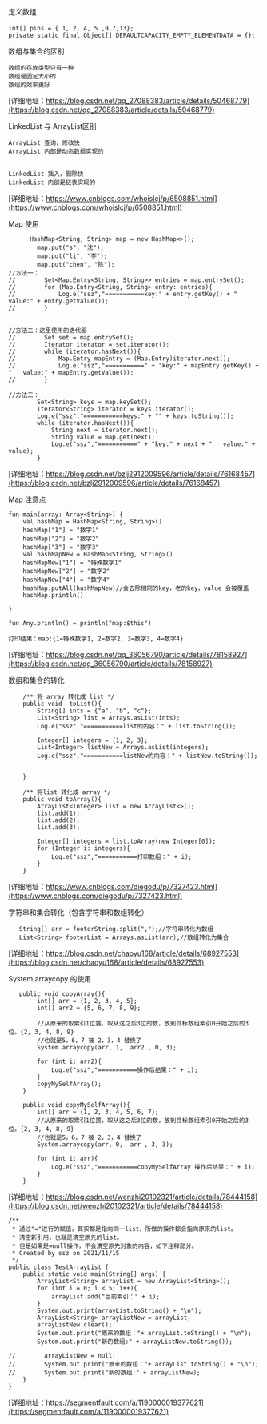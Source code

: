 
定义数组
```
int[] pins = { 1, 2, 4, 5 ,9,7,13};　
private static final Object[] DEFAULTCAPACITY_EMPTY_ELEMENTDATA = {};
```

数组与集合的区别
```
数组的存放类型只有一种
数组是固定大小的
数组的效率更好

```
[详细地址：https://blog.csdn.net/qq_27088383/article/details/50468779](https://blog.csdn.net/qq_27088383/article/details/50468779)

LinkedList 与 ArrayList区别

```
ArrayList 查询，修改快
ArrayList 内部是动态数组实现的


LinkedList 插入，删除快
LinkedList 内部是链表实现的

```
[详细地址：https://www.cnblogs.com/whoislcj/p/6508851.html](https://www.cnblogs.com/whoislcj/p/6508851.html)

Map 使用
```
      HashMap<String, String> map = new HashMap<>();
        map.put("s", "沈");
        map.put("li", "李");
        map.put("chen", "陈");
//方法一：
//        Set<Map.Entry<String, String>> entries = map.entrySet();
//        for (Map.Entry<String, String> entry: entries){
//            Log.e("ssz","===========key:" + entry.getKey() + " value:" + entry.getValue());
//        }


//方法二：这里使用的迭代器
//        Set set = map.entrySet();
//        Iterator iterator = set.iterator();
//        while (iterator.hasNext()){
//            Map.Entry mapEntry = (Map.Entry)iterator.next();
//            Log.e("ssz","===========" + "key:" + mapEntry.getKey() + "   value:" + mapEntry.getValue());
//        }

//方法三：
        Set<String> keys = map.keySet();
        Iterator<String> iterator = keys.iterator();
        Log.e("ssz","===========keys:" + "" + keys.toString());
        while (iterator.hasNext()){
            String next = iterator.next();
            String value = map.get(next);
            Log.e("ssz","===========" + "key:" + next + "   value:" + value);
        }

```
[详细地址：https://blog.csdn.net/bzlj2912009596/article/details/76168457](https://blog.csdn.net/bzlj2912009596/article/details/76168457)

Map 注意点
```
fun main(array: Array<String>) {
    val hashMap = HashMap<String, String>()
    hashMap["1"] = "数字1"
    hashMap["2"] = "数字2"
    hashMap["3"] = "数字3"
    val hashMapNew = HashMap<String, String>()
    hashMapNew["1"] = "特殊数字1"
    hashMapNew["2"] = "数字2"
    hashMapNew["4"] = "数字4"
    hashMap.putAll(hashMapNew)//会去除相同的key，老的key，value 会被覆盖
    hashMap.println()

}

fun Any.println() = println("map:$this")

打印结果：map:{1=特殊数字1, 2=数字2, 3=数字3, 4=数字4}

```
[详细地址：https://blog.csdn.net/qq_36056790/article/details/78158927](https://blog.csdn.net/qq_36056790/article/details/78158927)



数组和集合的转化
```
    /** 将 array 转化成 list */
    public void  toList(){
        String[] ints = {"a", "b", "c"};
        List<String> list = Arrays.asList(ints);
        Log.e("ssz","===========list的内容：" + list.toString());

        Integer[] integers = {1, 2, 3};
        List<Integer> listNew = Arrays.asList(integers);
        Log.e("ssz","===========listNew的内容：" + listNew.toString());


    }

    /** 将list 转化成 array */
    public void toArray(){
        ArrayList<Integer> list = new ArrayList<>();
        list.add(1);
        list.add(2);
        list.add(3);

        Integer[] integers = list.toArray(new Integer[0]);
        for (Integer i: integers){
            Log.e("ssz","===========打印数组：" + i);
        }
    }

```
[详细地址：https://www.cnblogs.com/diegodu/p/7327423.html](https://www.cnblogs.com/diegodu/p/7327423.html)

字符串和集合转化（包含字符串和数组转化）
```
   String[] arr = footerString.split(",");//字符串转化为数组
   List<String> footerList = Arrays.asList(arr);//数组转化为集合

```
[详细地址：https://blog.csdn.net/chaoyu168/article/details/68927553](https://blog.csdn.net/chaoyu168/article/details/68927553)

System.arraycopy  的使用
```
   public void copyArray(){
        int[] arr = {1, 2, 3, 4, 5};
        int[] arr2 = {5, 6, 7, 8, 9};

        //从原来的取索引1位置，取从这之后3位的数，放到目标数组索引0开始之后的3位。{2, 3, 4, 8, 9}
        //也就是5，6，7 被 2，3，4 替换了
        System.arraycopy(arr, 1,  arr2 , 0, 3);

        for (int i: arr2){
            Log.e("ssz","===========操作后结果：" + i);
        }
        copyMySelfArray();
    }

    public void copyMySelfArray(){
        int[] arr = {1, 2, 3, 4, 5, 6, 7};
        //从原来的取索引1位置，取从这之后3位的数，放到目标数组索引0开始之后的3位。{2, 3, 4, 8, 9}
        //也就是5，6，7 被 2，3，4 替换了
        System.arraycopy(arr, 0,  arr , 3, 3);

        for (int i: arr){
            Log.e("ssz","===========copyMySelfArray 操作后结果：" + i);
        }
    }
```
[详细地址：https://blog.csdn.net/wenzhi20102321/article/details/78444158](https://blog.csdn.net/wenzhi20102321/article/details/78444158)

```
/**
 * 通过"="进行的赋值，其实都是指向同一list，所做的操作都会指向原来的list。
 * 清空新引用，也就是清空原先的list。
 * 但是如果是=null操作，不会清空原先对象的内容，如下注释部分。
 * Created by ssz on 2021/11/15
 */
public class TestArrayList {
    public static void main(String[] args) {
        ArrayList<String> arrayList = new ArrayList<String>();
        for (int i = 0; i < 5; i++){
            arrayList.add("当前索引：" + i);
        }
        System.out.print(arrayList.toString() + "\n");
        ArrayList<String> arrayListNew = arrayList;
        arrayListNew.clear();
        System.out.print("原来的数组："+ arrayList.toString() + "\n");
        System.out.print("新的数组:" + arrayListNew.toString());

//        arrayListNew = null;
//        System.out.print("原来的数组："+ arrayList.toString() + "\n");
//        System.out.print("新的数组:" + arrayListNew);
    }
}
```
[详细地址：https://segmentfault.com/a/1190000019377621](https://segmentfault.com/a/1190000019377621)